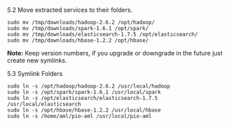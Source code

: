 5.2 Move extracted services to their folders.

	sudo mv /tmp/downloads/hadoop-2.6.2 /opt/hadoop/
	sudo mv /tmp/downloads/spark-1.6.1 /opt/spark/
	sudo mv /tmp/downloads/elasticsearch-1.7.5 /opt/elasticsearch/
	sudo mv /tmp/downloads/hbase-1.2.2 /opt/hbase/

**Note:** Keep version numbers, if you upgrade or downgrade in the future just create new symlinks.

5.3 Symlink Folders

	sudo ln -s /opt/hadoop/hadoop-2.6.2 /usr/local/hadoop
	sudo ln -s /opt/spark/spark-1.6.1 /usr/local/spark
	sudo ln -s /opt/elasticsearch/elasticsearch-1.7.5 /usr/local/elasticsearch
	sudo ln -s /opt/hbase/hbase-1.2.2 /usr/local/hbase
	sudo ln -s /home/aml/pio-aml /usr/local/pio-aml		
